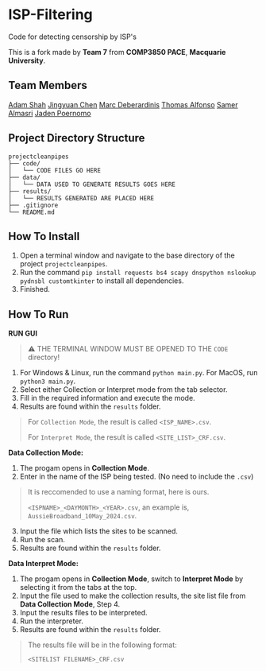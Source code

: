 # ISP-Filtering
Code for detecting censorship by ISP's

This is a fork made by **Team 7** from **COMP3850 PACE**, **Macquarie University**.

## Team Members
[Adam Shah](https://github.com/MadaHaz)
[Jingyuan Chen](https://github.com/jingyuan6)
[Marc Deberardinis](https://github.com/Marco-Paul1)
[Thomas Alfonso](https://github.com/thomasalfonso)
[Samer Almasri](https://github.com/HeTheKnight)
[Jaden Poernomo](https://github.com/CAPSLOCKENJOYER)

## Project Directory Structure
```
projectcleanpipes
├── code/
│   └── CODE FILES GO HERE
├── data/
│   └── DATA USED TO GENERATE RESULTS GOES HERE
├── results/
│   └── RESULTS GENERATED ARE PLACED HERE
├── .gitignore
└── README.md
```

## How To Install
1. Open a terminal window and navigate to the base directory of the project `projectcleanpipes`.
2. Run the command `pip install requests bs4 scapy dnspython nslookup pydnsbl customtkinter` to install all dependencies.
3. Finished.

## How To Run
**RUN GUI**
> ⚠ THE TERMINAL WINDOW MUST BE OPENED TO THE `CODE` directory!

1. For Windows & Linux, run the command `python main.py`. For MacOS, run `python3 main.py`.
2. Select either Collection or Interpret mode from the tab selector.
3. Fill in the required information and execute the mode.
4. Results are found within the `results` folder.

> For `Collection Mode`, the result is called `<ISP_NAME>.csv`.
> 
> For `Interpret Mode`, the result is called `<SITE_LIST>_CRF.csv`.

**Data Collection Mode:**
1. The progam opens in **Collection Mode**.
2. Enter in the name of the ISP being tested. (No need to include the `.csv`)

> It is reccomended to use a naming format, here is ours.
>
> `<ISPNAME>_<DAYMONTH>_<YEAR>.csv`, an example is, `AussieBroadband_10May_2024.csv`.

3. Input the file which lists the sites to be scanned.
4. Run the scan.
5. Results are found within the `results` folder.

**Data Interpret Mode:**
1. The progam opens in **Collection Mode**, switch to **Interpret Mode** by selecting it from the tabs at the top.
2. Input the file used to make the collection results, the site list file from **Data Collection Mode**, Step 4.
3. Input the results files to be interpreted.
4. Run the interpreter.
5. Results are found within the `results` folder.

> The results file will be in the following format:
>
> `<SITELIST FILENAME>_CRF.csv`
